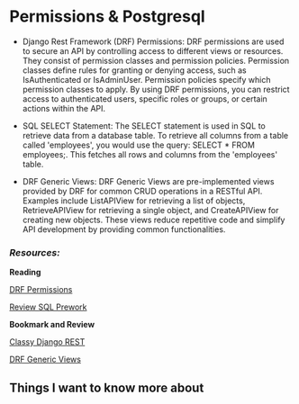 # Permissions & Postgresql

- Django Rest Framework (DRF) Permissions:
DRF permissions are used to secure an API by controlling access to different views or resources. They consist of permission classes and permission policies. Permission classes define rules for granting or denying access, such as IsAuthenticated or IsAdminUser. Permission policies specify which permission classes to apply. By using DRF permissions, you can restrict access to authenticated users, specific roles or groups, or certain actions within the API.

- SQL SELECT Statement:
The SELECT statement is used in SQL to retrieve data from a database table. To retrieve all columns from a table called 'employees', you would use the query: SELECT * FROM employees;. This fetches all rows and columns from the 'employees' table.

- DRF Generic Views:
DRF Generic Views are pre-implemented views provided by DRF for common CRUD operations in a RESTful API. Examples include ListAPIView for retrieving a list of objects, RetrieveAPIView for retrieving a single object, and CreateAPIView for creating new objects. These views reduce repetitive code and simplify API development by providing common functionalities.

### *Resources:*
**Reading**

[DRF Permissions](https://www.django-rest-framework.org/api-guide/permissions/)

[Review SQL Prework](https://codefellows.github.io/common_curriculum/prework/SQL)

**Bookmark and Review**

[Classy Django REST](http://www.cdrf.co/)

[DRF Generic Views](https://www.django-rest-framework.org/api-guide/generic-views/)

## Things I want to know more about